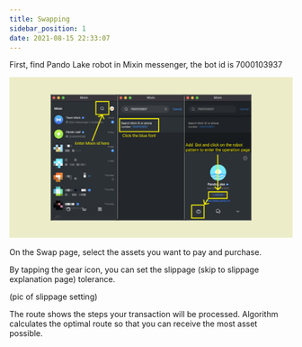 ```yaml
---
title: Swapping
sidebar_position: 1
date: 2021-08-15 22:33:07
---
```


First, find Pando Lake robot in Mixin messenger, the bot id is 7000103937

![](../assets/lake-swapping-p1.png)

On the Swap page, select the assets you want to pay and purchase.

By tapping the gear icon, you can set the slippage (skip to slippage explanation page) tolerance.

(pic of slippage setting)

The route shows the steps your transaction will be processed. Algorithm calculates the optimal route so that you can receive the most asset possible. 


